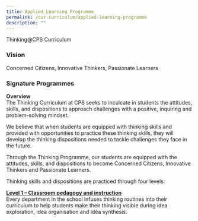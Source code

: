 ```yaml
---
title: Applied Learning Programme
permalink: /our-curriculum/applied-learning-programme
description: ""
---
```

Thinking@CPS Curriculum

### Vision
Concerned Citizens, Innovative Thinkers, Passionate Learners

### Signature Programmes

**Overview** <br>
The Thinking Curriculum at CPS seeks to inculcate in students the attitudes, skills, and dispositions to approach challenges with a positive, inquiring and problem-solving mindset.

We believe that when students are equipped with thinking skills and provided with opportunities to practice these thinking skills, they will develop the thinking dispositions needed to tackle challenges they face in the future.

Through the Thinking Programme, our students are equipped with the attitudes, skills, and dispositions to become Concerned Citizens, Innovative Thinkers and Passionate Learners. 

Thinking skills and dispositions are practiced through four levels:

<u><strong> Level 1 – Classroom pedagogy and instruction </strong></u><br>
Every department in the school infuses thinking routines into their curriculum to help students make their thinking visible during idea exploration, idea organisation and idea synthesis.

